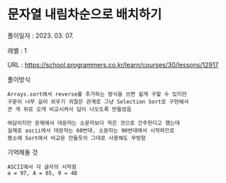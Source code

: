 # 문자열 내림차순으로 배치하기 
풀이일자 : 2023. 03. 07.  
    
레벨 : 1    

URL : https://school.programmers.co.kr/learn/courses/30/lessons/12917  
    
풀이방식    

    Arrays.sort에서 reverse를 추가하는 방식을 쓰면 쉽게 구할 수 있지만
    구문이 너무 길어 외우기 귀찮은 관계로 그냥 Selection Sort로 구현해서
    큰 게 위로 오게 비교시켜서 답이 나오도록 만들었음

    여담이지만 문제에서 대문자는 소문자보다 작은 것으로 간주한다고 했는데
    실제로 ascii에서 대문자는 60번대, 소문자는 90번대에서 시작하므로
    평소에 Sort에서 비교문 만들듯이 그대로 사용해도 무방함


기억해둘 것  
    
    ASCII에서 각 글자의 시작점
    a = 97, A = 65, 0 = 48
